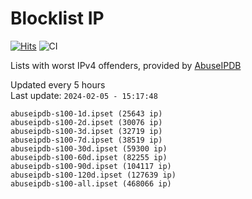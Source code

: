 # Blocklist IP

[![Hits](https://hits.seeyoufarm.com/api/count/incr/badge.svg?url=https%3A%2F%2Fgithub.com%2Fborestad%2Fblocklist-ip%2F&count_bg=%2379C83D&title_bg=%23555555&icon=&icon_color=%23E7E7E7&title=hits&edge_flat=false)](https://hits.seeyoufarm.com)  ![CI](https://img.shields.io/github/workflow/status/borestad/blocklist-ip/CI?style=flat-square)

Lists with worst IPv4 offenders, provided by [AbuseIPDB](https://www.abuseipdb.com/)

<!-- FOOTER-PLACEHOLDER -->
Updated every 5 hours<br>
Last update: `2024-02-05 - 15:17:48`
```
abuseipdb-s100-1d.ipset (25643 ip)
abuseipdb-s100-2d.ipset (30076 ip)
abuseipdb-s100-3d.ipset (32719 ip)
abuseipdb-s100-7d.ipset (38519 ip)
abuseipdb-s100-30d.ipset (59300 ip)
abuseipdb-s100-60d.ipset (82255 ip)
abuseipdb-s100-90d.ipset (104117 ip)
abuseipdb-s100-120d.ipset (127639 ip)
abuseipdb-s100-all.ipset (468066 ip)
```
